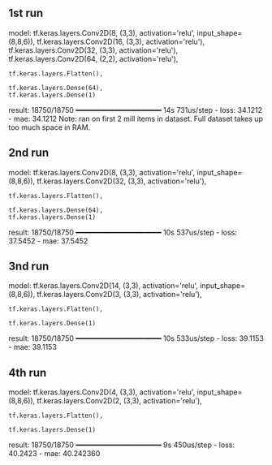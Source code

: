 ## 1st run
model:
    tf.keras.layers.Conv2D(8, (3,3), activation='relu', input_shape=(8,8,6)),
    tf.keras.layers.Conv2D(16, (3,3), activation='relu'),
    tf.keras.layers.Conv2D(32, (3,3), activation='relu'),
    tf.keras.layers.Conv2D(64, (2,2), activation='relu'),

    tf.keras.layers.Flatten(),

    tf.keras.layers.Dense(64),
    tf.keras.layers.Dense(1)
result:
    18750/18750 ━━━━━━━━━━━━━━━━━━━━ 14s 731us/step - loss: 34.1212 - mae: 34.1212 
Note: ran on first 2 mill items in dataset. Full dataset takes up too much space in RAM.

## 2nd run
model:
    tf.keras.layers.Conv2D(8, (3,3), activation='relu', input_shape=(8,8,6)),
    tf.keras.layers.Conv2D(32, (3,3), activation='relu'),

    tf.keras.layers.Flatten(),

    tf.keras.layers.Dense(64),
    tf.keras.layers.Dense(1)
result: 
    18750/18750 ━━━━━━━━━━━━━━━━━━━━ 10s 537us/step - loss: 37.5452 - mae: 37.5452

## 3nd run
model:
    tf.keras.layers.Conv2D(14, (3,3), activation='relu', input_shape=(8,8,6)),
    tf.keras.layers.Conv2D(3, (3,3), activation='relu'),

    tf.keras.layers.Flatten(),

    tf.keras.layers.Dense(1)
result: 
    18750/18750 ━━━━━━━━━━━━━━━━━━━━ 10s 533us/step - loss: 39.1153 - mae: 39.1153

## 4th run
model:
    tf.keras.layers.Conv2D(4, (3,3), activation='relu', input_shape=(8,8,6)),
    tf.keras.layers.Conv2D(2, (3,3), activation='relu'),

    tf.keras.layers.Flatten(),

    tf.keras.layers.Dense(1)
result: 
    18750/18750 ━━━━━━━━━━━━━━━━━━━━ 9s 450us/step - loss: 40.2423 - mae: 40.242360